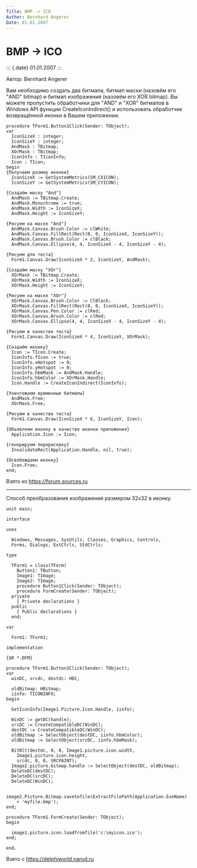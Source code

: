 ```yaml
---
Title: BMP -> ICO
Author: Bernhard Angerer
Date: 01.01.2007
---
```



BMP -> ICO
==========

::: {.date}
01.01.2007
:::

Автор: Bernhard Angerer

Вам необходимо создать два битмапа, битмап маски (назовём его "AND"
bitmap) и битмап изображения (назовём его XOR bitmap). Вы можете
пропустить обработчики для "AND" и "XOR"  битмапов в Windows API
функции CreateIconIndirect() и использовать обработчик возвращённой
иконки в Вашем приложении.

    procedure TForm1.Button1Click(Sender: TObject); 
    var 
      IconSizeX : integer; 
      IconSizeY : integer; 
      AndMask : TBitmap; 
      XOrMask : TBitmap; 
      IconInfo : TIconInfo; 
      Icon : TIcon; 
    begin 
    {Получаем размер иконки} 
      IconSizeX := GetSystemMetrics(SM_CXICON); 
      IconSizeY := GetSystemMetrics(SM_CYICON); 
     
    {Создаём маску "And"} 
      AndMask := TBitmap.Create; 
      AndMask.Monochrome := true; 
      AndMask.Width := IconSizeX; 
      AndMask.Height := IconSizeY; 
     
    {Рисуем на маске "And"} 
      AndMask.Canvas.Brush.Color := clWhite; 
      AndMask.Canvas.FillRect(Rect(0, 0, IconSizeX, IconSizeY)); 
      AndMask.Canvas.Brush.Color := clBlack; 
      AndMask.Canvas.Ellipse(4, 4, IconSizeX - 4, IconSizeY - 4); 
     
    {Рисуем для теста} 
      Form1.Canvas.Draw(IconSizeX * 2, IconSizeY, AndMask); 
     
    {Создаём маску "XOr"} 
      XOrMask := TBitmap.Create; 
      XOrMask.Width := IconSizeX; 
      XOrMask.Height := IconSizeY; 
     
    {Рисуем на маске "XOr"} 
      XOrMask.Canvas.Brush.Color := ClBlack; 
      XOrMask.Canvas.FillRect(Rect(0, 0, IconSizeX, IconSizeY)); 
      XOrMask.Canvas.Pen.Color := clRed; 
      XOrMask.Canvas.Brush.Color := clRed; 
      XOrMask.Canvas.Ellipse(4, 4, IconSizeX - 4, IconSizeY - 4); 
     
    {Рисуем в качестве теста} 
      Form1.Canvas.Draw(IconSizeX * 4, IconSizeY, XOrMask); 
     
    {Создаём иконку} 
      Icon := TIcon.Create; 
      IconInfo.fIcon := true; 
      IconInfo.xHotspot := 0; 
      IconInfo.yHotspot := 0; 
      IconInfo.hbmMask := AndMask.Handle; 
      IconInfo.hbmColor := XOrMask.Handle; 
      Icon.Handle := CreateIconIndirect(IconInfo); 
     
    {Уничтожаем временные битмапы} 
      AndMask.Free; 
      XOrMask.Free; 
     
    {Рисуем в качестве теста} 
      Form1.Canvas.Draw(IconSizeX * 6, IconSizeY, Icon); 
     
    {Объявляем иконку в качестве иконки приложения} 
      Application.Icon := Icon; 
     
    {генерируем перерисовку} 
      InvalidateRect(Application.Handle, nil, true); 
     
    {Освобождаем иконку} 
      Icon.Free; 
    end; 

Взято из <https://forum.sources.ru>

------------------------------------------------------------------------

Способ преобразования изображения размером 32x32 в иконку.

    unit main;
     
    interface
     
    uses
     
      Windows, Messages, SysUtils, Classes, Graphics, Controls,
      Forms, Dialogs, ExtCtrls, StdCtrls;
     
    type
     
      TForm1 = class(TForm)
        Button1: TButton;
        Image1: TImage;
        Image2: TImage;
        procedure Button1Click(Sender: TObject);
        procedure FormCreate(Sender: TObject);
      private
        { Private declarations }
      public
        { Public declarations }
      end;
     
    var
     
      Form1: TForm1;
     
    implementation
     
    {$R *.DFM}
     
    procedure TForm1.Button1Click(Sender: TObject);
    var
      winDC, srcdc, destdc: HDC;
     
      oldBitmap: HBitmap;
      iinfo: TICONINFO;
    begin
     
      GetIconInfo(Image1.Picture.Icon.Handle, iinfo);
     
      WinDC := getDC(handle);
      srcDC := CreateCompatibleDC(WinDC);
      destDC := CreateCompatibleDC(WinDC);
      oldBitmap := SelectObject(destDC, iinfo.hbmColor);
      oldBitmap := SelectObject(srcDC, iinfo.hbmMask);
     
      BitBlt(destdc, 0, 0, Image1.picture.icon.width,
        Image1.picture.icon.height,
        srcdc, 0, 0, SRCPAINT);
      Image2.picture.bitmap.handle := SelectObject(destDC, oldBitmap);
      DeleteDC(destDC);
      DeleteDC(srcDC);
      DeleteDC(WinDC);
     
      image2.Picture.Bitmap.savetofile(ExtractFilePath(Application.ExeName)
        + 'myfile.bmp');
    end;
     
    procedure TForm1.FormCreate(Sender: TObject);
    begin
     
      image1.picture.icon.loadfromfile('c:\myicon.ico');
    end;
     
    end.

Взято с <https://delphiworld.narod.ru>
